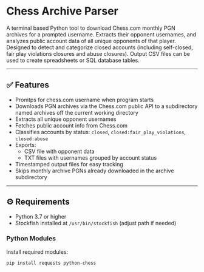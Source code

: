 # Chess Archive Parser

A terminal based Python tool to download Chess.com monthly PGN archives for a prompted username. Extracts their opponent usernames, and analyzes public account data of all unique opponents of that player. Designed to detect and categorize closed accounts (including self-closed, fair play violations closures and abuse closures). Output CSV files can be used to create spreadsheets or SQL database tables.

---

## ✅ Features

- Promtps for chess.com username when program starts
- Downloads PGN archives via the Chess.com public API to a subdirectory named archives off the current working directory
- Extracts all unique opponent usernames
- Fetches public account info from Chess.com
- Classifies accounts by status: `closed`, `closed:fair_play_violations`, `closed:abuse`
- Exports:
  - CSV file with opponent data
  - TXT files with usernames grouped by account status
- Timestamped output files for easy tracking
- Skips monthly archive PGNs already downloaded in the archive subdirectory

---

## ⚙️ Requirements

- Python 3.7 or higher
- Stockfish installed at `/usr/bin/stockfish` (adjust path if needed)

### Python Modules

Install required modules:

```bash
pip install requests python-chess

